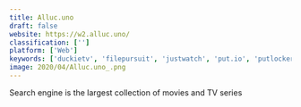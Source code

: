 ```yaml
---
title: Alluc.uno
draft: false 
website: https://w2.alluc.uno/
classification: ['']
platform: ['Web']
keywords: ['duckietv', 'filepursuit', 'justwatch', 'put.io', 'putlocker.to', 'rapidshare_search_shared_files', 'teatv', 'tradownload', 'vicaaya', 'ololo.to']
image: 2020/04/Alluc.uno_.png
---
```

Search engine is the largest collection of movies and TV series